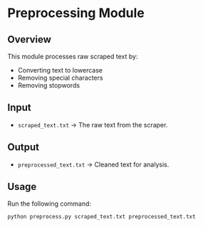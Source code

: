 
# Preprocessing Module

## Overview
This module processes raw scraped text by:
- Converting text to lowercase
- Removing special characters
- Removing stopwords

## Input
- `scraped_text.txt` → The raw text from the scraper.

## Output
- `preprocessed_text.txt` → Cleaned text for analysis.

## Usage
Run the following command:
```bash
python preprocess.py scraped_text.txt preprocessed_text.txt
